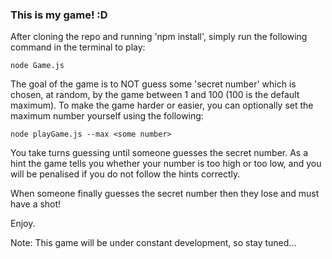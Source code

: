 ### This is my game! :D

After cloning the repo and running 'npm install',
simply run the following command in the terminal to play:

    node Game.js

The goal of the game is to NOT guess some 'secret number' which is chosen,
at random, by the game between 1 and 100 (100 is the default maximum).
To make the game harder or easier, you can optionally set the maximum number
yourself using the following:

    node playGame.js --max <some number>

You take turns guessing until someone guesses the secret number.
As a hint the game tells you whether your number is too high or too low,
and you will be penalised if you do not follow the hints correctly.

When someone finally guesses the secret number then they lose and must have a shot!

Enjoy.

Note: This game will be under constant development, so stay tuned...
